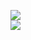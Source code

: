 [![](https://img.shields.io/badge/Made%20With-Github%20Spray-lightgrey.svg?style=for-the-badge&logo=github)](https://github.com/Annihil/github-spray#26027)  
[![](https://i.imgur.com/2DrTn0Z.gif)](https://github.com/Annihil/github-spray)